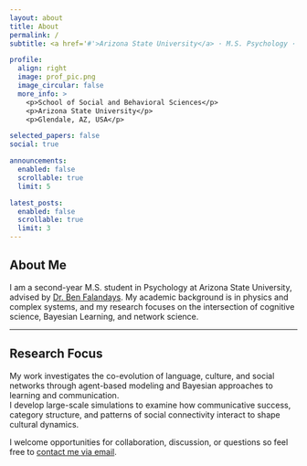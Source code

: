 ```yaml
---
layout: about
title: About
permalink: /
subtitle: <a href='#'>Arizona State University</a> · M.S. Psychology · Cognitive Science & Cultural Evolution

profile:
  align: right
  image: prof_pic.png
  image_circular: false
  more_info: >
    <p>School of Social and Behavioral Sciences</p>
    <p>Arizona State University</p>
    <p>Glendale, AZ, USA</p>

selected_papers: false
social: true

announcements:
  enabled: false
  scrollable: true
  limit: 5

latest_posts:
  enabled: false
  scrollable: true
  limit: 3
---
```


## About Me

I am a second-year M.S. student in Psychology at Arizona State University, advised by [Dr. Ben Falandays](https://jbfalandays.com/). My academic background is in physics and complex systems, and my research focuses on the intersection of cognitive science, Bayesian Learning, and network science.

---

## Research Focus

My work investigates the co-evolution of language, culture, and social networks through agent-based modeling and Bayesian approaches to learning and communication.  
I develop large-scale simulations to examine how communicative success, category structure, and patterns of social connectivity interact to shape cultural dynamics.

I welcome opportunities for collaboration, discussion, or questions so feel free to [contact me via email](mailto:asarkabo@asu.edu).


<!-- In addition to modeling, I work on multimodal data projects, including **social media analysis of wealth perception** and **network-based models of cultural specialization and alignment**.  
Broadly, my goal is to advance our understanding of how **communication processes and social structures jointly produce collective intelligence**. -->
